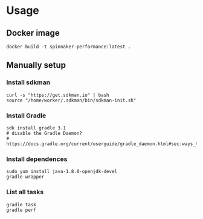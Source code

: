 
# Usage

## Docker image

```
docker build -t spinnaker-performance:latest .
```

## Manually setup

### Install sdkman

```
curl -s "https://get.sdkman.io" | bash
source "/home/worker/.sdkman/bin/sdkman-init.sh"
```

### Install Gradle

```
sdk install gradle 3.1
# disable the Gradle Daemon?
# https://docs.gradle.org/current/userguide/gradle_daemon.html#sec:ways_to_disable_gradle_daemon
```

### Install dependences

```
sudo yum install java-1.8.0-openjdk-devel
gradle wrapper
```

### List all tasks

```
gradle task
gradle perf
```
